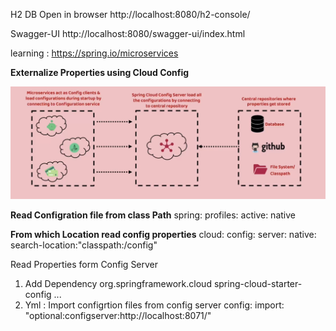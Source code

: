 H2 DB
Open in browser
 http://localhost:8080/h2-console/
 
Swagger-UI
	http://localhost:8080/swagger-ui/index.html

learning :  https://spring.io/microservices



**Externalize Properties using Cloud Config**

![img.png](img.png)

**Read Configration file from class Path**
spring:
  profiles:
    active: native

**From which Location read config properties**
cloud:
 config:
  server:
   native:
     search-location:"classpath:/config"


Read Properties form Config Server
1. Add Dependency
   <dependency>
      <groupId>org.springframework.cloud</groupId>
      <artifactId>spring-cloud-starter-config</artifactId>
   </dependency>
   <DependencyManagement> ... <dependencyManagemnt>
2. Yml : Import configrtion files from config server
   config:
      import: "optional:configserver:http://localhost:8071/"



